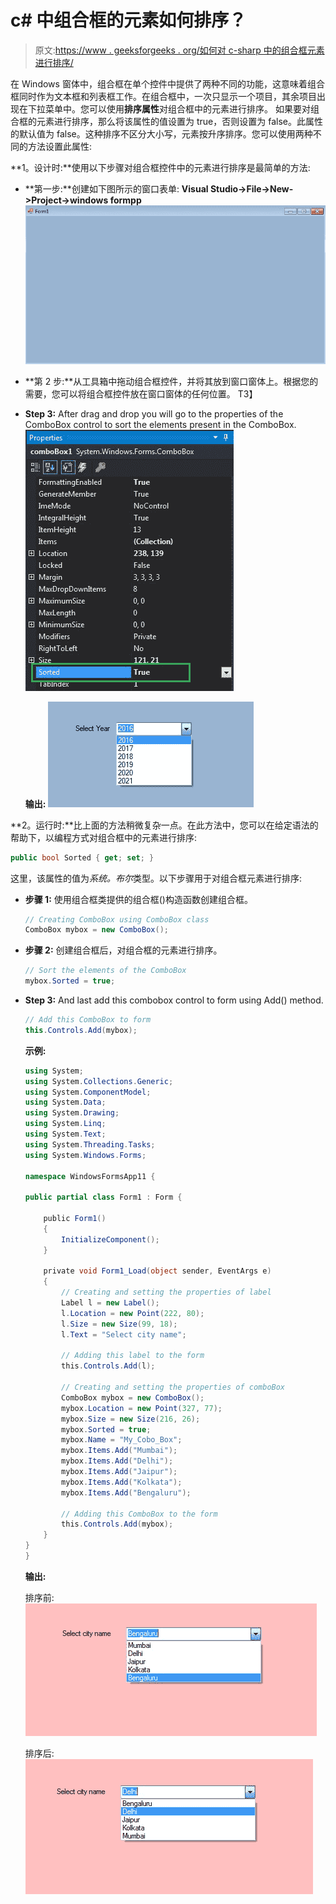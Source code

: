 # c# 中组合框的元素如何排序？

> 原文:[https://www . geeksforgeeks . org/如何对 c-sharp 中的组合框元素进行排序/](https://www.geeksforgeeks.org/how-to-sort-the-elements-of-the-combobox-in-c-sharp/)

在 Windows 窗体中，组合框在单个控件中提供了两种不同的功能，这意味着组合框同时作为文本框和列表框工作。在组合框中，一次只显示一个项目，其余项目出现在下拉菜单中。您可以使用**排序属性**对组合框中的元素进行排序。
如果要对组合框的元素进行排序，那么将该属性的值设置为 true，否则设置为 false。此属性的默认值为 false。这种排序不区分大小写，元素按升序排序。您可以使用两种不同的方法设置此属性:

**1。设计时:**使用以下步骤对组合框控件中的元素进行排序是最简单的方法:

*   **第一步:**创建如下图所示的窗口表单:
    **Visual Studio->File->New->Project->windows formpp**
    ![](img/13d83ffe0a08cd6c4113a5d225366c25.png)
*   **第 2 步:**从工具箱中拖动组合框控件，并将其放到窗口窗体上。根据您的需要，您可以将组合框控件放在窗口窗体的任何位置。
    T3】
*   **Step 3:** After drag and drop you will go to the properties of the ComboBox control to sort the elements present in the ComboBox.
    ![](img/ee0b67ed03732b9c54bdc3b984fae71b.png)

    **输出:**
    ![](img/b73a869bba062981cb93b824893e8c42.png)

**2。运行时:**比上面的方法稍微复杂一点。在此方法中，您可以在给定语法的帮助下，以编程方式对组合框中的元素进行排序:

```cs
public bool Sorted { get; set; }
```

这里，该属性的值为*系统。布尔*类型。以下步骤用于对组合框元素进行排序:

*   **步骤 1:** 使用组合框类提供的组合框()构造函数创建组合框。

    ```cs
    // Creating ComboBox using ComboBox class
    ComboBox mybox = new ComboBox();

    ```

*   **步骤 2:** 创建组合框后，对组合框的元素进行排序。

    ```cs
    // Sort the elements of the ComboBox 
    mybox.Sorted = true;

    ```

*   **Step 3:** And last add this combobox control to form using Add() method.

    ```cs
    // Add this ComboBox to form
    this.Controls.Add(mybox);

    ```

    **示例:**

    ```cs
    using System;
    using System.Collections.Generic;
    using System.ComponentModel;
    using System.Data;
    using System.Drawing;
    using System.Linq;
    using System.Text;
    using System.Threading.Tasks;
    using System.Windows.Forms;

    namespace WindowsFormsApp11 {

    public partial class Form1 : Form {

        public Form1()
        {
            InitializeComponent();
        }

        private void Form1_Load(object sender, EventArgs e)
        {
            // Creating and setting the properties of label
            Label l = new Label();
            l.Location = new Point(222, 80);
            l.Size = new Size(99, 18);
            l.Text = "Select city name";

            // Adding this label to the form
            this.Controls.Add(l);

            // Creating and setting the properties of comboBox
            ComboBox mybox = new ComboBox();
            mybox.Location = new Point(327, 77);
            mybox.Size = new Size(216, 26);
            mybox.Sorted = true;
            mybox.Name = "My_Cobo_Box";
            mybox.Items.Add("Mumbai");
            mybox.Items.Add("Delhi");
            mybox.Items.Add("Jaipur");
            mybox.Items.Add("Kolkata");
            mybox.Items.Add("Bengaluru");

            // Adding this ComboBox to the form
            this.Controls.Add(mybox);
        }
    }
    }
    ```

    **输出:**

    排序前:
    ![](img/64a88a0984da459fc1293c0baf825a6f.png)

    排序后:
    ![](img/0665419102ebfe1c451da8c6bf1b60bb.png)
